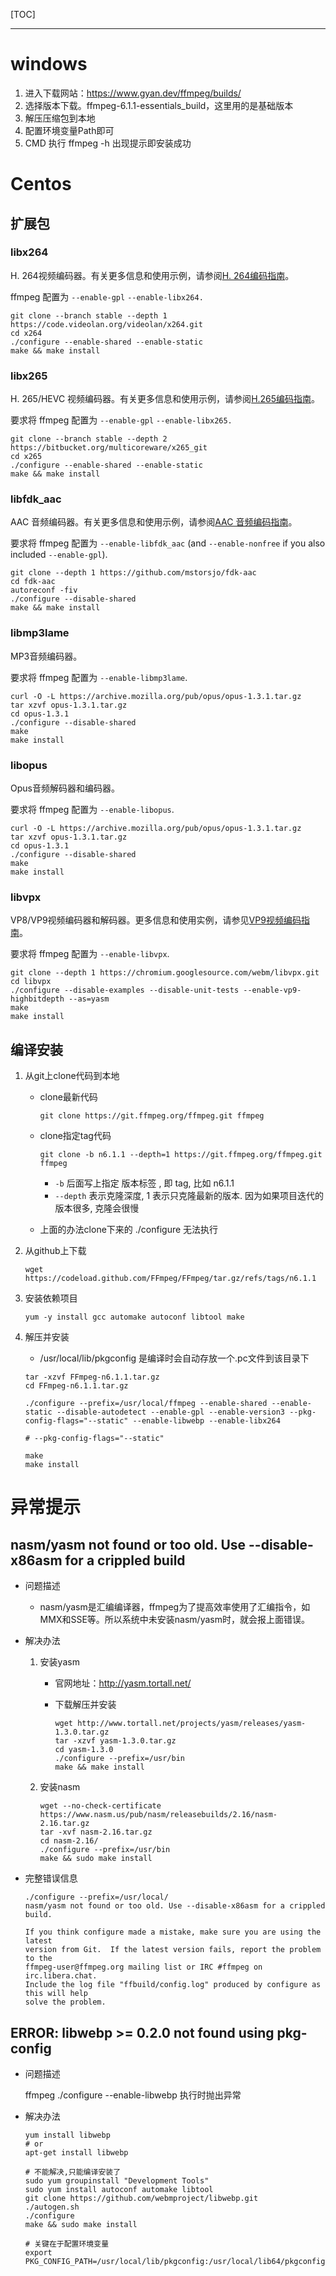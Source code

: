 [TOC]

---

# windows

1. 进入下载网站：https://www.gyan.dev/ffmpeg/builds/
2. 选择版本下载。ffmpeg-6.1.1-essentials_build，这里用的是基础版本
3. 解压压缩包到本地
4. 配置环境变量Path即可
5. CMD 执行 ffmpeg -h 出现提示即安装成功

# Centos

## 扩展包

### libx264

H. 264视频编码器。有关更多信息和使用示例，请参阅[H. 264编码指南](https://trac.ffmpeg.org/wiki/Encode/H.264)。

ffmpeg 配置为 `--enable-gpl` `--enable-libx264.` 

```shell
git clone --branch stable --depth 1 https://code.videolan.org/videolan/x264.git
cd x264
./configure --enable-shared --enable-static
make && make install
```

### libx265

H. 265/HEVC 视频编码器。有关更多信息和使用示例，请参阅[H.265编码指南](https://trac.ffmpeg.org/wiki/Encode/H.265)。

要求将 ffmpeg 配置为 `--enable-gpl` `--enable-libx265.`

```shell
git clone --branch stable --depth 2 https://bitbucket.org/multicoreware/x265_git
cd x265
./configure --enable-shared --enable-static
make && make install
```

### libfdk_aac

AAC 音频编码器。有关更多信息和使用示例，请参阅[AAC 音频编码指南](https://trac.ffmpeg.org/wiki/Encode/AAC)。

要求将 ffmpeg 配置为 `--enable-libfdk_aac` (and `--enable-nonfree` if you also included `--enable-gpl`).

```shell
git clone --depth 1 https://github.com/mstorsjo/fdk-aac
cd fdk-aac
autoreconf -fiv
./configure --disable-shared
make && make install
```

### libmp3lame

MP3音频编码器。

要求将 ffmpeg 配置为 `--enable-libmp3lame`.

```shell
curl -O -L https://archive.mozilla.org/pub/opus/opus-1.3.1.tar.gz
tar xzvf opus-1.3.1.tar.gz
cd opus-1.3.1
./configure --disable-shared
make
make install
```

### libopus

Opus音频解码器和编码器。

要求将 ffmpeg 配置为 `--enable-libopus`.

```shell
curl -O -L https://archive.mozilla.org/pub/opus/opus-1.3.1.tar.gz
tar xzvf opus-1.3.1.tar.gz
cd opus-1.3.1
./configure --disable-shared
make
make install
```

### libvpx

VP8/VP9视频编码器和解码器。更多信息和使用实例，请参见[VP9视频编码指南](https://trac.ffmpeg.org/wiki/Encode/VP9)。

 要求将 ffmpeg 配置为 `--enable-libvpx`.

```shell
git clone --depth 1 https://chromium.googlesource.com/webm/libvpx.git
cd libvpx
./configure --disable-examples --disable-unit-tests --enable-vp9-highbitdepth --as=yasm
make
make install
```

## 编译安装

1. 从git上clone代码到本地
   
   - clone最新代码
     
     ```shell
     git clone https://git.ffmpeg.org/ffmpeg.git ffmpeg
     ```
   
   - clone指定tag代码
     
     ```shell
     git clone -b n6.1.1 --depth=1 https://git.ffmpeg.org/ffmpeg.git ffmpeg
     ```
     
     - `-b` 后面写上指定 版本标签 , 即 tag, 比如 n6.1.1
     - `--depth` 表示克隆深度, 1 表示只克隆最新的版本. 因为如果项目迭代的版本很多, 克隆会很慢 
   
   - 上面的办法clone下来的 ./configure 无法执行

2. 从github上下载
   
   ```shell
   wget https://codeload.github.com/FFmpeg/FFmpeg/tar.gz/refs/tags/n6.1.1
   ```

3. 安装依赖项目
   
   ```shell
   yum -y install gcc automake autoconf libtool make
   ```

4. 解压并安装
   
   - /usr/local/lib/pkgconfig 是编译时会自动存放一个.pc文件到该目录下
   
   ```shell
   tar -xzvf FFmpeg-n6.1.1.tar.gz
   cd FFmpeg-n6.1.1.tar.gz
   
   ./configure --prefix=/usr/local/ffmpeg --enable-shared --enable-static --disable-autodetect --enable-gpl --enable-version3 --pkg-config-flags="--static" --enable-libwebp --enable-libx264
   
   # --pkg-config-flags="--static"
   
   make
   make install
   ```

# 异常提示

## nasm/yasm not found or too old. Use --disable-x86asm for a crippled build

- 问题描述
  
  - nasm/yasm是汇编编译器，ffmpeg为了提高效率使用了汇编指令，如MMX和SSE等。所以系统中未安装nasm/yasm时，就会报上面错误。 

- 解决办法
  
  1. 安装yasm
     
     - 官网地址：http://yasm.tortall.net/
     
     - 下载解压并安装
       
       ```shell
       wget http://www.tortall.net/projects/yasm/releases/yasm-1.3.0.tar.gz
       tar -xzvf yasm-1.3.0.tar.gz
       cd yasm-1.3.0 
       ./configure --prefix=/usr/bin
       make && make install
       ```
  
  2. 安装nasm
     
     ```shell
     wget --no-check-certificate https://www.nasm.us/pub/nasm/releasebuilds/2.16/nasm-2.16.tar.gz
     tar -xvf nasm-2.16.tar.gz
     cd nasm-2.16/
     ./configure --prefix=/usr/bin
     make && sudo make install
     ```

- 完整错误信息
  
  ```shell
  ./configure --prefix=/usr/local/
  nasm/yasm not found or too old. Use --disable-x86asm for a crippled build.
  
  If you think configure made a mistake, make sure you are using the latest
  version from Git.  If the latest version fails, report the problem to the
  ffmpeg-user@ffmpeg.org mailing list or IRC #ffmpeg on irc.libera.chat.
  Include the log file "ffbuild/config.log" produced by configure as this will help
  solve the problem.
  ```

## ERROR: libwebp >= 0.2.0 not found using pkg-config

- 问题描述
  
  ffmpeg ./configure --enable-libwebp 执行时抛出异常

- 解决办法
  
  ```shell
  yum install libwebp
  # or
  apt-get install libwebp
  
  # 不能解决,只能编译安装了
  sudo yum groupinstall "Development Tools"
  sudo yum install autoconf automake libtool
  git clone https://github.com/webmproject/libwebp.git
  ./autogen.sh
  ./configure
  make && sudo make install
  
  # 关键在于配置环境变量
  export PKG_CONFIG_PATH=/usr/local/lib/pkgconfig:/usr/local/lib64/pkgconfig:/usr/local/ssl/lib/pkgconfig
  ```
